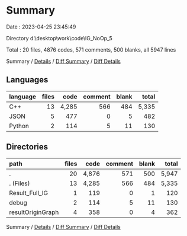 # Summary

Date : 2023-04-25 23:45:49

Directory d:\\desktop\\work\\code\\IG_NoOp_5

Total : 20 files,  4876 codes, 571 comments, 500 blanks, all 5947 lines

Summary / [Details](details.md) / [Diff Summary](diff.md) / [Diff Details](diff-details.md)

## Languages
| language | files | code | comment | blank | total |
| :--- | ---: | ---: | ---: | ---: | ---: |
| C++ | 13 | 4,285 | 566 | 484 | 5,335 |
| JSON | 5 | 477 | 0 | 5 | 482 |
| Python | 2 | 114 | 5 | 11 | 130 |

## Directories
| path | files | code | comment | blank | total |
| :--- | ---: | ---: | ---: | ---: | ---: |
| . | 20 | 4,876 | 571 | 500 | 5,947 |
| . (Files) | 13 | 4,285 | 566 | 484 | 5,335 |
| Result_Full_IG | 1 | 119 | 0 | 1 | 120 |
| debug | 2 | 114 | 5 | 11 | 130 |
| resultOriginGraph | 4 | 358 | 0 | 4 | 362 |

Summary / [Details](details.md) / [Diff Summary](diff.md) / [Diff Details](diff-details.md)